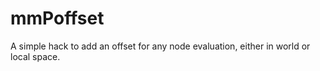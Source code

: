 # mmPoffset

A simple hack to add an offset for any node evaluation, either in world or local space.

